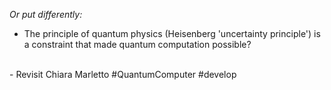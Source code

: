 
*Or put differently:*
  - The principle of quantum physics (Heisenberg 'uncertainty principle') is a constraint that made quantum computation possible?
<br>
- Revisit Chiara Marletto #QuantumComputer #develop
